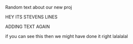 Random text about our new proj


HEY ITS STEVENS LINES

ADDING TEXT AGAIN


if you can see this then we might have done it right
lalalalal
